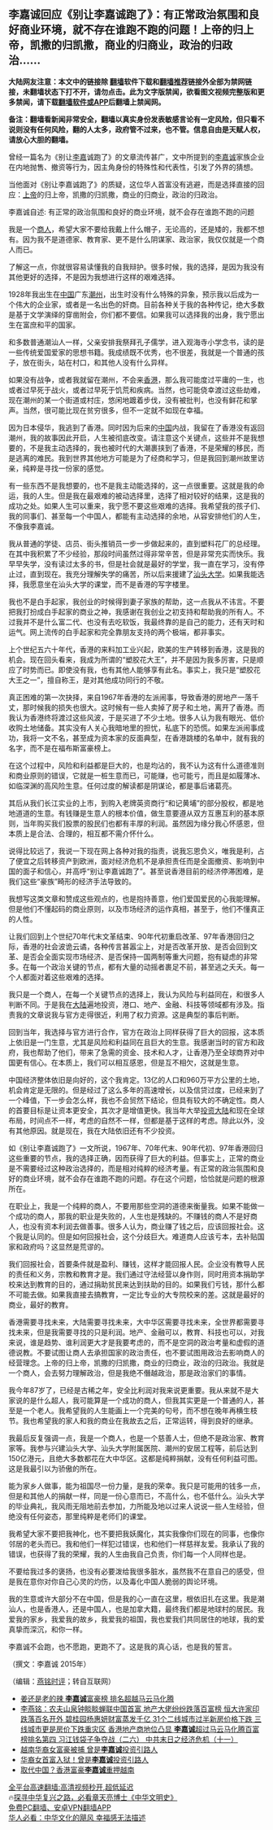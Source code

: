  <!-- 面包屑导航 --> <h2>李嘉诚回应《别让李嘉诚跑了》：有正常政治氛围和良好商业环境，就不存在谁跑不跑的问题！上帝的归上帝，凯撒的归凯撒，商业的归商业，政治的归政治……</h2> <p class="notice"><b>大陆网友注意：本文中的链接除 <a href="https://github.com/bannedbook/fanqiang" >翻墙</a>软件下载和<a href="https://github.com/killgcd/justmysocks/blob/master/README.md">翻墙推荐</a>链接外全部为禁网链接，未翻墙状态下打不开，请勿点击。此为文字版禁闻，欲看图文视频完整版和更多禁闻，请下载<a href="https://github.com/bannedbook/fanqiang">翻墙软件或APP</a>后翻墙上禁闻网。</p><p>备注：翻墙看新闻非常安全，翻墙以真实身份发表敏感言论有一定风险，但只看不说则没有任何风险，翻的人太多，政府管不过来，也不管。信息自由是天赋人权，请放心大胆的翻墙。</b></p>  <div class="entry"> <p></p> <p></p> <p>曾经一篇名为&#12298;别让<a href="https://www.bannedbook.org/bnews/tag/%e6%9d%8e%e5%98%89/" class="st_tag internal_tag" rel="tag" title="标签 李嘉 下的日志">李嘉</a>诚跑了&#12299;的文章流传甚广&#65292;文中所提到的<a href="https://www.bannedbook.org/bnews/tag/%e6%9d%8e%e5%98%89%e8%af%9a/" class="st_tag internal_tag" rel="tag" title="标签 李嘉诚 下的日志">李嘉诚</a>家族企业在内地抛售&#12289;撤资等行为&#65292;因主角身份的特殊性和代表性&#65292;引发了外界的猜想&#12290;</p> <p></p> <p>当他面对&#12298;别让李嘉诚跑了&#12299;的质疑&#65292;这位华人首富没有逃避&#65292;而是选择直接的回应&#65306;<a href="https://www.bannedbook.org/bnews/tag/%e4%b8%8a%e5%b8%9d/" class="st_tag internal_tag" rel="tag" title="标签 上帝 下的日志">上帝</a>的归上帝&#65292;凯撒的归凯撒&#65292;商业的归商业&#65292;政治的归政治&#12290;</p> <p></p> <p>   李嘉诚自述: 有正常的政治氛围和良好的商业环境&#65292;就不会存在谁跑不跑的问题</p> <p></p> <p>我是一个<a href="https://www.bannedbook.org/bnews/tag/%E5%95%86%E4%BA%BA/" class="st_tag internal_tag" rel="tag" title="标签 商人 下的日志">商人</a>&#65292;希望大家不要给我戴上什么帽子&#65292;无论高的&#65292;还是矮的&#65292;我都不想有&#12290;因为我不是道德家&#12289;教育家&#12289;更不是什么阴谋家&#12289;政治家&#65292;我仅仅就是一个商人而已&#12290;</p> <p></p> <p>了解这一点&#65292;你就很容易读懂我的自我辩护&#12290;很多时候&#65292;我的选择&#65292;是因为我没有其他更好的选择&#65292;不是因为我想进行这样的艰难选择&#12290;</p> <p></p> <p>1928年我出生在<span class='wp_keywordlink_affiliate'><a href="https://www.bannedbook.org/" title="中国" target="_blank">中国</a></span>广东<a href="https://www.bannedbook.org/bnews/tag/%E6%BD%AE%E5%B7%9E/" class="st_tag internal_tag" rel="tag" title="标签 潮州 下的日志">潮州</a>&#65292;出生时没有什么特殊的异象&#65292;预示我以后成为一个伟大的企业家&#65292;或者是一名出色的奸商&#12290;目前各种关于我的各种传记&#65292;绝大多数是基于文学演绎的穿凿附会&#65292;你们都不要信&#12290;如果我可以选择我的出身&#65292;我宁愿出生在富庶和平的国家&#12290;</p> <p></p> <p>和多数普通潮汕人一样&#65292;父亲安排我祭拜孔子儒学&#65292;进入观海寺小学念书&#65292;读的是一些传统爱国爱家的思想书籍&#12290;我成绩既不优秀&#65292;也不很差&#65292;我就是一个普通的孩子&#65292;放在街头&#65292;站在村口&#65292;和其他人没有什么异样&#12290;</p> <p></p> <p>如果没有战争&#65292;或者我就留在潮州&#65292;不会来<a href="https://www.bannedbook.org/bnews/tag/%e9%a6%99%e6%b8%af/" class="st_tag internal_tag" rel="tag" title="标签 香港 下的日志">香港</a>&#65292;那么我可能度过平庸的一生&#65292;也或者过早死于战火&#65292;或者过早死于饥荒和疾病&#12290;当然&#65292;也可能侥幸渡过这些劫难&#65292;现在潮州的某一个街道或村庄&#65292;悠闲地踱着步伐&#65292;没有被批判&#65292;也没有鲜花和掌声&#12290;当然&#65292;很可能比现在贫穷很多&#65292;但不一定就不如现在幸福&#12290;</p> <p></p>  <p>因为日本侵华&#65292;我逃到了香港&#12290;同时因为后来的<a href="https://www.bannedbook.org/bnews/tag/%E4%B8%AD%E5%9B%BD/" class="st_tag internal_tag" rel="tag" title="标签 中国 下的日志">中国</a>内战&#65292;我留在了香港没有返回潮州&#65292;我的故事因此开启&#65292;人生被彻底改变&#12290;请注意这个关键点&#65292;这些并不是我想要的&#65292;不是我主动选择的&#65292;我也被时代的大潮裹挟到了香港&#65292;不是荣耀的移民&#65292;而是逃离的难民&#12290;我到世界其他地方可能是为了经商和学习&#65292;但是我回到潮州故里访亲&#65292;纯粹是寻找一份家的感觉&#12290;</p> <p></p> <p>     有一些东西不是我想要的&#65292;也不是我主动能选择的&#65292;这一点很重要&#12290;这就是我的命运&#65292;我的人生&#12290;但是我在最艰难的被动选择里&#65292;选择了相对较好的结果&#65292;这是我的成功之处&#12290;如果人生可以重来&#65292;我宁愿不要这些艰难的选择&#12290;我希望我的孩子们&#12289;我的同事们&#12289;甚至每一个中国人&#65292;都能有主动选择的余地&#65292;从容安排他们的人生&#65292;不像我李嘉诚&#12290;</p> <p></p> <p>我从普通的学徒&#12289;店员&#12289;街头推销员一步一步做起来的&#65292;直到塑料花厂的总经理&#12290;在其中我积累了不少经验&#65292;那段时间虽然过得非常辛苦&#65292;但是非常充实而快乐&#12290;我早早失学&#65292;没有读过太多的书&#65292;但是社会就是最好的学堂&#65292;我一直在学习&#65292;没有停止过&#65292;直到现在&#12290;我充分理解失学的痛苦&#65292;所以后来援建了<a href="https://www.bannedbook.org/bnews/tag/%E6%B1%95%E5%A4%B4%E5%A4%A7%E5%AD%A6/" class="st_tag internal_tag" rel="tag" title="标签 汕头大学 下的日志">汕头大学</a>&#12290;如果我能选择&#65292;我愿意坐在汕头大学的课堂&#65292;而不是香港的写字楼里&#12290;</p> <p></p> <p>我也不是白手起家&#65292;我创业的时候得到妻子家族的帮助&#65292;这一点我从不讳言&#12290;不要把我打扮成白手起家的商业之神&#65292;我感谢在我创业之初支持和帮助我的所有人&#12290;不过我并不是什么富二代&#12289;也没有去吃软饭&#65292;我最终靠的是自己的能力&#65292;还有天时和运气&#12290;网上流传的白手起家和完全靠朋友支持的两个极端&#65292;都非事实&#12290;</p> <p></p> <p>上个世纪五六十年代&#65292;香港的来料加工业兴起&#65292;欧美的生产转移到香港&#65292;这是我的机会&#12290;现在回头看来&#65292;我成为所谓的&#8220;塑胶花大王&#8221;&#65292;并不是因为我多厉害&#65292;只是顺应了时势而已&#12290;即使没有我&#65292;也有其他人能够享有此名&#12290;事实上&#65292;我只是&#8220;塑胶花大王之一&#8221;&#65292;擅自称王&#65292;是对其他成功同行的不敬&#12290;</p> <p></p> <p>       真正困难的第一次抉择&#65292;来自1967年香港的左派闹事&#65292;导致香港的房地产一落千丈&#65292;那时候我的损失也很大&#12290;这时候有一些人卖掉了房子和土地&#65292;离开了香港&#12290;而我认为香港终将渡过这些风波&#65292;于是买进了不少土地&#12290;很多人认为我有眼光&#12289;低价收购土地储备&#12290;其实没有人关心我暗地里的担忧&#65292;私底下的恐慌&#12290;如果左派闹事成功&#65292;我将一文不名&#65292;甚至成为资本家的反面典型&#65292;在香港跳楼的名单中&#65292;就有我的名字&#65292;而不是在福布斯富豪榜上&#12290;</p> <p></p> <p>在这个过程中&#65292;风险和利益都是巨大的&#65292;也是均沾的&#65292;我不认为这有什么道德准则和商业原则的错误&#65292;它就是一桩生意而已&#65292;可能赚&#65292;也可能亏&#65292;而且是如履薄冰&#12289;如临深渊的高风险生意&#12290;任何过度的解读都是阴谋论&#65292;都是事后诸葛亮&#12290;</p> <p></p> <p>其后从我们长江实业的上市&#65292;到购入老牌英资商行&#8220;和记黄埔&#8221;的部分股权&#65292;都是地地道道的生意&#12290;有钱赚是生意人的根本价值&#65292;做生意要遵从双方互惠互利的基本原则&#65292;当年购买我们股票的股民们也都有丰厚的利润&#12290;虽然因为缘分我心怀感恩&#65292;但本质上是合法&#12289;合理的&#65292;相互都不需介怀什么&#12290;</p> <p></p> <p>说得比较远了&#65292;我说一下现在网上各种对我的指责&#65292;说我忘恩负义&#65292;唯我是利&#65292;占了便宜之后转移资产到欧洲&#65292;面对经济危机不是承担责任而是全面撤资&#12289;影响到中国的面子和信心&#65292;并高呼&#8220;别让李嘉诚跑了&#8221;&#12290;甚至说香港目前的经济停滞困难&#65292;是我们这些&#8220;豪族&#8221;畸形的经济手法导致的&#12290;</p> <p></p>  <p>我想写这类文章和赞成这些观点的&#65292;也是抱持善意&#65292;他们爱国爱民的心我能理解&#12290;但是他们不懂起码的商业原则&#65292;以及市场经济的运作真相&#65292;甚至于&#65292;他们不懂真正的人性&#12290;</p> <p></p> <p>         让我们回到上个世纪70年代末文革结束&#12289;90年代初重启改革&#12289;97年香港回归之际&#65292;香港的社会波诡云谲&#65292;各种传言甚嚣尘上&#65292;对是否改革开放&#12289;是否会回到文革&#12289;是否会全面实现市场经济&#12289;是否保持一国两制等重大问题&#65292;抱有疑虑的非常多&#12290;在每一个政治关键的节点&#65292;都有大量的动摇者裹足不前&#65292;甚至逃之夭夭&#12290;每一个人都面对着这些艰难的选择&#12290;</p> <p></p> <p>我只是一个商人&#65292;在每一个关键节点的选择上&#65292;我认为风险与利益同在&#65292;和很多人判断不同&#12290;于是我在<span class='wp_keywordlink_affiliate'><a href="https://www.bannedbook.org/" title="大陆" target="_blank">大陆</a></span>遍地投资&#65292;港口&#12289;地产&#12289;金融&#12289;科技等领域都有涉及&#12290;指责我的文章说我与官方走得很近&#65292;利用了权力资源&#12290;这是典型的事后判断&#12290;</p> <p></p> <p>回到当年&#65292;我选择与官方进行合作&#65292;官方在政治上同样获得了巨大的回报&#65292;这本质上依旧是一门生意&#65292;尤其是风险和利益同在且巨大的生意&#12290;我感谢当时的官方和政府&#65292;我也帮助了他们&#65292;带来了急需的资金&#12289;技术和人才&#65292;让香港乃至全球商界对中国更有信心&#12290;在本质上&#65292;我们可以相互感恩&#65292;但是互不相欠&#65292;这就是生意&#12290;</p> <p></p> <p>中国经济整体依旧是向好的&#65292;这个我肯定&#12290;13亿的人口和960万平方公里的土地&#65292;机会肯定是无限的&#12290;但是经过了这么多年的高速增长&#65292;以及信贷过度&#65292;已经来到了一个峰值&#65292;下一步会怎么样&#65292;我也不会贸然下结论&#65292;但具有较大的不确定性&#12290;商人的首要目标是让资本更安全&#65292;其次才是增值更快&#12290;我当年大举<span class='wp_keywordlink'><a href="https://www.bannedbook.org/forum2/topic22.html" title="地狱逃生记－海归投资大陆遭遇纪实 作者：叶光" target="_blank">投资大陆</a></span>和现在全球布局&#65292;时间点不一样&#65292;考虑的自然不一样&#65292;但都是基于这样的考虑&#12290;除此以外&#65292;没有其他原因&#12290;就是现在&#65292;我在大陆依旧还有不少投资&#12290;</p> <p></p> <p>           如&#12298;别让李嘉诚跑了&#12299;一文所说&#65292;1967年&#12289;70年代末&#12289;90年代初&#12289;97年香港回归这些重要的节点&#65292;我的选择正确&#65292;因而获得了巨大的利益&#12290;但事实上&#65292;正常的商业是不需要经过这种政治选择的&#65292;而是相对纯粹的经济考量&#12290;有正常的政治氛围和良好的商业环境&#65292;就不会存在谁跑不跑的问题&#12290;存在这个问题&#65292;恰恰就是问题的根源所在&#12290;</p> <p></p> <p>在职业上&#65292;我是一个纯粹的商人&#65292;不要用那些空洞的道德来衡量我&#12290;如果不能做一个成功的商人&#65292;那我的职业是失败的&#65292;人生也是残缺的&#12290;不赚钱的商人不是好商人&#65292;也没有资本利润去做善事&#12290;很多人认为&#65292;商业赚了钱之后&#65292;应该回报社会&#12290;这个我是认同的&#12290;但是如何回报社会&#65292;这个分歧巨大&#12290;难道商人应该亏本&#65292;去补贴国家和政府吗&#65311;这显然是荒谬的&#12290;</p> <p></p> <p>我们回报社会&#65292;首要条件就是盈利&#12289;赚钱&#65292;这样才能回报人民&#12290;企业没有教导人民的责任和义务&#65292;宗教和教育才是&#12290;我们通过守法经营以身作则&#65292;同时用资本捐助学校来达到教育的目的&#65292;通过捐助贫民来达到扶助的目的&#12290;如果我们亏钱&#65292;那什么都不可能去做&#12290;如果我直接去搞教育&#65292;一定比专业的大专院校来的差&#12290;这就是最好的商业&#65292;最好的教育&#12290;</p> <p></p> <p>香港需要寻找未来&#65292;大陆需要寻找未来&#65292;大中华区需要寻找未来&#65292;全世界都需要寻找未来&#65292;但是我需要寻找的只是利润&#12290;地产&#12289;金融可以&#65292;教育&#12289;科技也可以&#65292;对我来说&#65292;谁是趋势&#12289;谁利润更大才是我要考虑的&#65292;而不是空洞的政治考量和虚假的道德说教&#12290;不要试图让商人去承担国家的政治责任&#65292;也不要试图用政治去影响商人的经营理念&#12290;上帝的归上帝&#65292;凯撒的归凯撒&#65292;商业的归商业&#65292;政治的归政治&#12290;我就是一个商人&#65292;会去努力理解政治&#65292;但是我绝不僭越政治&#65292;那是政治家们的事情&#12290;</p> <p></p>  <p>             我今年87岁了&#65292;已经是古稀之年&#65292;安全比利润对我来说更重要&#12290;我从来就不是大家说的是什么超人&#65292;我可能算是一个成功的商人&#65292;但我其实更是一个普通的人&#65292;甚至是一个老人&#12290;我希望我的人生能画上一个完美的句号&#65292;而不想在晚年再横生枝节&#12290;我也希望我的家人和我的商业在我故去之后&#65292;正常运转&#65292;得到良好的继承&#12290;</p> <p></p> <p>我最后反复强调一点&#65292;我是一个商人&#65292;也是一个慈善人士&#65292;但绝不是政治家&#12289;教育家等&#12290;我参与兴建汕头大学&#12289;汕头大学附属医院&#12289;潮州的安居工程等&#65292;前后达到150亿港元&#65292;且绝大多数都花在大中华区&#12290;这都是纯粹捐献&#65292;没有任何利益可图&#12290;这是我最引以为骄傲的所在&#12290;</p> <p></p> <p>能为家乡人做事&#65292;能为祖国尽一份力量&#65292;是我的荣幸&#12290;我只是可能用的钱多一点&#65292;但是和其他人的捐献一样&#65292;同是一份心意而已&#65292;不高什么&#65292;也不低什么&#12290;汕头大学的毕业典礼&#65292;我风雨无阻地前去参加&#65292;力所能及地以过来人说说一些人生经验&#65292;但绝没有任何姿态&#65292;那里纯粹是老师们的课堂&#12290;</p> <p></p> <p>我希望大家不要把我神化&#65292;也不要把我妖魔化&#65292;其实我像你们现在的同事&#65292;也像你邻居的老头而已&#12290;我和他们一样犯过错误&#65292;也和他们一样慈祥友爱&#12290;我承认了我的错误&#65292;也获得了我的荣耀&#65292;我的人生由我自己负责&#65292;你们每一个人同样也是&#12290;</p> <p></p> <p>不要给我过多的褒扬&#65292;也没有必要泼给我很多脏水&#65292;虽然我不在意自己的感受&#65292;但是我在意你对你自己心灵的灼伤&#65292;以及毒化中国人脆弱的舆论环境&#12290;</p> <p></p> <p>我的生意或许大部分不在中国&#65292;但是我的心一直在这里&#65292;根依旧扎在这里&#12290;我是潮汕人&#65292;也是香港人&#65292;还是中国人&#65292;也是加拿大籍&#65292;最终我们都是地球村的居民&#12290;我爱我的家乡&#65292;我爱我的故乡&#65292;我爱我的祖国&#65292;我也爱我们共同居住的地球&#65292;我的爱真挚而深沉&#65292;和你一样&#12290;</p> <p></p> <p>李嘉诚不会跑&#65292;也不愿跑&#65292;更跑不了&#12290;这是我的真心话&#65292;也是我的誓言&#12290;</p> <p></p> <p>&#65288;撰文&#65306;李嘉诚 2015年&#65289;</p> <p></p> <p>&#65288;编辑&#65306;<a href="https://www.bannedbook.org/bnews/tag/%e7%87%95%e9%93%ad%e6%97%b6%e8%af%84/" class="st_tag internal_tag" rel="tag" title="标签 燕铭时评 下的日志">燕铭时评</a>&#65307;转自互联网&#65289;</p> <!--<div id="taboola-mid-1"></div>--><ul class='op-related-articles' title='相关阅读'> <li><a href='https://www.bannedbook.org/bnews/cnnews/20221110/1809260.html' target='_blank'>姜还是老的辣 <b>李嘉诚</b>富豪榜 排名超越马云马化腾</a></li> <li><a href='https://www.bannedbook.org/bnews/comments/20221110/1809122.html' target='_blank'>李燕铭：农夫山泉钟睒睒蝉联中国首富 地产大佬纷纷跌落百富榜 恒大许家印跌落百名开外 碧桂园杨惠妍财富蒸发千亿 31个二线城市过半新房价格下跌 三线城市更是房价下跌重灾区 香港地产商地位凸显 <b>李嘉诚</b>超过马云马化腾百富榜排名第四 习江钱袋子争夺战（二六） 中共末日之经济危机（十一）</a></li> <li><a href='https://www.bannedbook.org/bnews/comments/20221025/1802058.html' target='_blank'>越南华裔女富豪被捕 曾是<b>李嘉诚</b>投资引路人</a></li> <li><a href='https://www.bannedbook.org/bnews/cnnews/20221014/1797203.html' target='_blank'>华裔女首富入狱！曾是<b>李嘉诚</b>投资引路人</a></li> <li><a href='https://www.bannedbook.org/bnews/comments/20221006/1793989.html' target='_blank'>取代中国？香港富豪<b>李嘉诚</b>重押越南</a></li> </ul> <p class="texttj"> <a href="https://github.com/bannedbook/fanqiang/wiki/V2ray%E6%9C%BA%E5%9C%BA" target="_blank">全平台高速翻墙:高清视频秒开,超低延迟</a><br/> 🔥<a href="https://www.bannedbook.org/bnews/comments/20220808/1768773.html" target="_blank">探寻中华复兴之路，必看章天亮博士《中华文明史》</a><br/> <a href="https://github.com/bannedbook/fanqiang/wiki/%E7%A6%81%E9%97%BB%E7%BD%91%E5%AE%89%E5%8D%93%E7%BF%BB%E5%A2%99%E6%96%B0%E9%97%BBAPP" target="_blank">免费PC翻墙、安卓VPN翻墙APP</a><br/> <a href="https://www.bannedbook.org/bnews/comments/20220220/1694796.html" target="_blank">华人必看：中华文化的飓风 幸福感无法描述</a><br/> </p> <p> </p><a name='sharetosocial'></a> <div style="margin-bottom:5px;padding-bottom:5px;clear:both"> <div id="archive-pix-1" class="banner-ads"> <!-- AuctionX Display platform tag START --> <div id="27602x728x90x621x_ADSLOT1" clicktrack="%%CLICK_URL_ESC%%"></div>  <!-- AuctionX Display platform tag END --> </div> <div id="archive-pix-2" class="banner-ads"> <!-- AuctionX Display platform tag START --> <div id="27556x300x250x621x_ADSLOT1" clicktrack="%%CLICK_URL_ESC%%" style="margin:0 auto;text-align:center"></div>  <!-- AuctionX Display platform tag END --> </div> </div>  <div id="archive-pix-1" class="banner-ads"> <!-- AuctionX Display platform tag START --> <div id="27603x728x90x621x_ADSLOT1" clicktrack="%%CLICK_URL_ESC%%"></div>  <!-- AuctionX Display platform tag END --> </div> </div><!--END ENTRY--> 